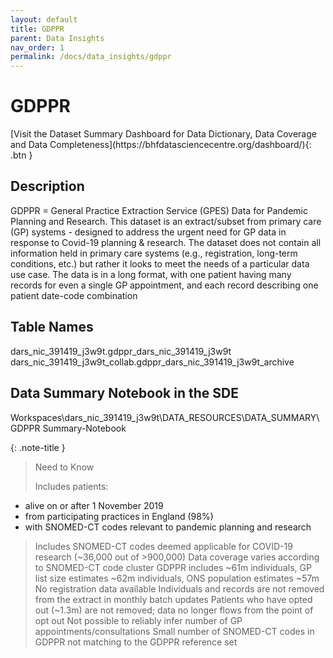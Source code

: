 ```yaml
---
layout: default
title: GDPPR
parent: Data Insights
nav_order: 1
permalink: /docs/data_insights/gdppr
---
```


# GDPPR

<span class="fs-3">
[Visit the Dataset Summary Dashboard for Data Dictionary, Data Coverage and Data Completeness](https://bhfdatasciencecentre.org/dashboard/){: .btn }
</span>

## Description

GDPPR = General Practice Extraction Service (GPES) Data for Pandemic Planning and Research. This dataset is an extract/subset from primary care (GP) systems - designed to address the urgent need for GP data in response to Covid-19 planning & research. The dataset does not contain all information held in primary care systems (e.g., registration, long-term conditions, etc.) but rather it looks to meet the needs of a particular data use case. The data is in a long format, with one patient having many records for even a single GP appointment, and each record describing one patient date-code combination

## Table Names

dars_nic_391419_j3w9t.gdppr_dars_nic_391419_j3w9t
dars_nic_391419_j3w9t_collab.gdppr_dars_nic_391419_j3w9t_archive

## Data Summary Notebook in the SDE

Workspaces\dars_nic_391419_j3w9t\DATA_RESOURCES\DATA_SUMMARY\GDPPR Summary-Notebook

{: .note-title }
> Need to Know
>
> Includes patients:
* alive on or after 1 November 2019
* from participating practices in England (98%)
* with SNOMED-CT codes relevant to pandemic planning and research
> Includes SNOMED-CT codes deemed applicable for COVID-19 research (~36,000 out of >900,000) 
> Data coverage varies according to SNOMED-CT code cluster 
> GDPPR includes ~61m individuals, GP list size estimates ~62m individuals, ONS population estimates ~57m 
> No registration data available 
> Individuals and records are not removed from the extract in monthly batch updates 
> Patients who have opted out (~1.3m) are not removed; data no longer flows from the point of opt out
> Not possible to reliably infer number of GP appointments/consultations
> Small number of SNOMED-CT codes in GDPPR not matching to the GDPPR reference set

